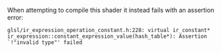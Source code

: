 When attempting to compile this shader it instead fails with an assertion error:

```
glsl/ir_expression_operation_constant.h:228: virtual ir_constant* ir_expression::constant_expression_value(hash_table*): Assertion `!"invalid type"' failed
```
